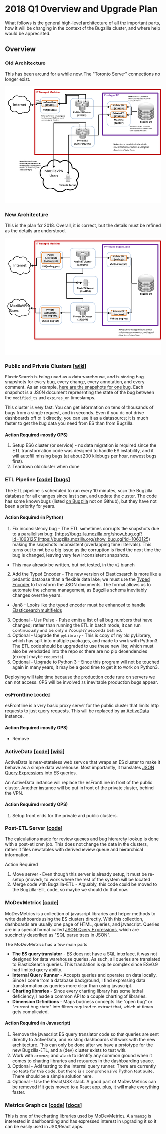 # 2018 Q1 Overview and Upgrade Plan

What follows is the general high-level architecture of all the important parts, how it will be changing in the context of the Bugzilla cluster, and where help would be appreciated.

## Overview 

### Old Architecture

This has been around for a while now. The "Toronto Server" connections no longer exist.

![](Architecture_2015.png)

### New Architecture

This is the plan for 2018. Overall, it is correct, but the details must be refined as the details are understood.

![](Architecture_2018.png)


### Public and Private Clusters [[wiki](https://wiki.mozilla.org/BMO/ElasticSearch)]

ElasticSearch is being used as a data warehouse, and is storing bug snapshots for every bug, every change, every annotation, and every comment. As an example, [here are the snapshots for one bug](https://charts.mozilla.org/metrics/Tutorial01-Minimum.html). Each snapshot is a JSON document representing the state of the bug between the `modified_ts` and `expires_on` timestamps.

This cluster is very fast. You can get information on tens of thousands of bugs from a single request, and in seconds. Even if you do not drive dashboards off of it directly, you can use it as a datasource; it is much faster to get the bug data you need from ES than from Bugzilla. 

#### Action Required (mostly OPS)

1. Setup ES6 cluster (or service) - no data migration is required since the ETL transformation code was designed to handle ES instability, and it will autofill missing bugs (at about 200 kilobugs per hour, newest bugs first).
2. Teardown old cluster when done


### ETL Pipeline [[code](https://github.com/klahnakoski/Bugzilla-ETL)] [[bugs](https://bugzilla.mozilla.org/showdependencytree.cgi?id=959670&hide_resolved=1)]

The ETL pipeline is scheduled to run every 10 minutes, scan the Bugzilla database for all changes since last scan, and update the cluster. The code has some known bugs (listed [on Bugzilla](https://bugzilla.mozilla.org/showdependencytree.cgi?id=959670&hide_resolved=1) not on Github), but they have not been a priority for years. 

#### Action Required (in Python)

1. Fix inconsistency bug - The ETL sometimes corrupts the snapshots due to a parallelism bug: [https://bugzilla.mozilla.org/show_bug.cgi?id=1063125](https://bugzilla.mozilla.org/show_bug.cgi?id=1063125) making the snapshots inconsistent (overlapping time intervals). This turns out to not be a big issue as the corruption is fixed the next time the bug is changed, leaving very few inconsistent snapshots. 
  * This may already be written, but not tested, in the `v2` branch
2. Add the Typed Encoder - The new version of Elasticsearch is more like a pedantic database than a flexible data lake; we must use the [Typed Encoder](https://github.com/klahnakoski/mo-json/blob/master/mo_json/typed_encoder.py) to transform the JSON documents. The format allows us to automate the schema management, as Bugzilla schema inevitably changes over the years.
  * Jan8 - Looks like the typed encoder must be enhanced to handle [Elasticsearch multifields](https://www.elastic.co/guide/en/elasticsearch/reference/current/multi-fields.html)
3. Optional - Use Pulse - Pulse emits a list of all bug numbers that have changed; rather than running the ETL in batch mode, it can run continuously and be only a ?couple? seconds behind.
4. Optional - Upgrade the `pyLibrary` - This is copy of my old pyLibrary, which has split into multiple packages, and made to work with Python3. The ETL code should be upgraded to use these new libs; which must also be vendorded into the repo so there are no pip dependencies (except maybe `requests`). 
5. Optional - Upgrade to Python 3 - Since this program will not be touched again in many years, it may be a good time to get it to work on Python3.


Deploying will take time because the production code runs on servers we can not access. OPS will be involved as inevitable production bugs appear.


### esFrontline [[code](https://github.com/klahnakoski/esFrontLine)]

esFrontline is a very basic proxy server for the public cluster that limits http requests to just query requests. This will be replaced by an [ActiveData](https://github.com/klahnakoski/ActiveData) instance.

#### Action Required (mostly OPS)

* Remove 


### ActiveData [[code](https://github.com/klahnakoski/ActiveData)] [[wiki](https://wiki.mozilla.org/EngineeringProductivity/Projects/ActiveData)]

ActiveData is near-stateless web service that wraps an ES cluster to make it behave as a simple data warehouse. Most importantly, it translates [JSON Query Expressions](https://github.com/klahnakoski/ActiveData/blob/dev/docs/jx.md) into ES queries.

An ActiveData instance will replace the esFrontLine in front of the public cluster. Another instance will be put in front of the private cluster, behind the VPN.  

#### Action Required (mostly OPS)

1. Setup front ends for the private and public clusters.  

### Post-ETL Server [[code](https://github.com/klahnakoski/MoDevETL)]

The calculations made for review queues and bug hierarchy lookup is done with a post-etl cron job. This does not change the data in the clusters, rather it files new tables with derived review queue and hierarchical information. 

Action Required

1. Move server - Even though this server is already setup, it must be re-setup (moved), to work where the rest of the system will be located 
2. Merge code with Bugzilla-ETL - Arguably, this code could be moved to the Bugzilla-ETL code, so maybe we should do that now.


### MoDevMetrics [[code](https://github.com/klahnakoski/MoDevMetrics)]

MoDevMetrics is a collection of javascript libraries and helper methods to write dashboards using the ES clusters directly. With this collection, dashboards are usually one page of HTML, queries, and javascript. Queries are in a special format called [JSON Query Expressions](https://github.com/klahnakoski/ActiveData/blob/dev/docs/jx.md), which are succinctly described as "SQL parse trees in JSON".

The MoDevMetrics has a few main parts

* **The ES query translator** - ES does not have a SQL interface, it was not designed for data warehouse queries. As such, all queries are translated to ElasticSearch queries. This translation is quite complex since ESv0.9 had limited query ability.
* **Internal Query Runner** - Accepts queries and operates on data locally. Since I come from a database background, I find expressing data transformation as queries more clear than using javascript. 
* **Charting libraries** - Since every charting library has some lethal deficiency, I made a common API to a couple charting of libraries. 
* **Dimension Definitions** - Maps business concepts like "open bug" or "current bug state" into filters required to extract that, which at times gets complicated. 

#### Action Required (in Javascript)

1. Remove the javascript ES query translator code so that queries are sent directly to ActiveData, and existing dashboards still work with the new architecture. This can only be done after we have a prototype for the new Bugzilla-ETL, and a (dev) cluster exists to test with.
2. Work with `armenzg` and `wlach` to identify any common ground when it comes to charting libraries and  resources in the dashboarding space.
3. Optional - Add testing to the internal query runner. There are currently no tests for this code, but there is a comprehensive Python test suite. There should be a simple solution here.
4. Optional - Use the React/JSX stack. A good part of MoDevMetrics can be removed if it gets moved to a React app. plus, it will make everything faster.



### Metrics Graphics [[code](https://github.com/mozilla/metrics-graphics)] [[docs](https://www.metricsgraphicsjs.org/)]

This is one of the charting libraries used by MoDevMetrics.  A `armenzg` is interested in dashboarding and has expressed interest in upgrading it so it can be easily used in JSX/React apps.   





 

